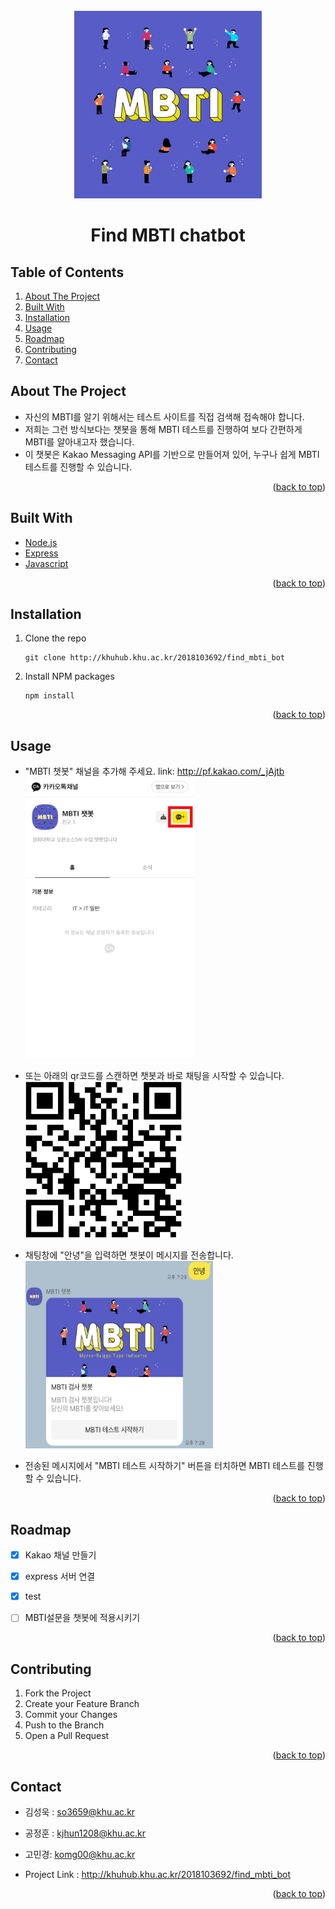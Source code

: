 
<!-- PROJECT LOGO -->
<br />
<div align="center">

  <img width="300" height="300" src="mbti.jpg">
  <h1 align="center">Find MBTI chatbot</h1>

</div>



## Table of Contents

1. [About The Project](#about-the-project)
2. [Built With](#built-with)
3. [Installation](#installation)
4. [Usage](#usage)
5. [Roadmap](#roadmap)
6. [Contributing](#contributing)
7. [Contact](#contact)




<!-- ABOUT THE PROJECT -->
## About The Project

* 자신의 MBTI를 알기 위해서는 테스트 사이트를 직접 검색해 접속해야 합니다.
* 저희는 그런 방식보다는 챗봇을 통해 MBTI 테스트를 진행하여 보다 간편하게 MBTI를 알아내고자 했습니다.
* 이 챗봇은 Kakao Messaging API를 기반으로 만들어져 있어, 누구나 쉽게 MBTI 테스트를 진행할 수 있습니다.


<p align="right">(<a href="#top">back to top</a>)</p>



## Built With

* [Node.js](https://nodejs.org/ko/)
* [Express](https://expressjs.com/ko/)
* [Javascript](https://developer.mozilla.org/ko/docs/Web/JavaScript)

<p align="right">(<a href="#top">back to top</a>)</p>



## Installation

1. Clone the repo
   ```
   git clone http://khuhub.khu.ac.kr/2018103692/find_mbti_bot
   ```
2. Install NPM packages
   ```
   npm install
   ```

<p align="right">(<a href="#top">back to top</a>)</p>



<!-- USAGE EXAMPLES -->
## Usage

* "MBTI 챗봇" 채널을 추가해 주세요.
 link: <http://pf.kakao.com/_jAjtb>
<img src="channel.jpg" width="270px" height="450px"></img><br/>

* 또는 아래의 qr코드를 스캔하면 챗봇과 바로 채팅을 시작할 수 있습니다.
<img src="qrcode.jpg" width="250px" height="250px"></img><br/>

* 채팅창에 "안녕"을 입력하면 챗봇이 메시지를 전송합니다.
<img src="hello.jpg" width="300px" height="300px"></img><br/>

* 전송된 메시지에서 "MBTI 테스트 시작하기" 버튼을 터치하면 MBTI 테스트를 진행할 수 있습니다.

<p align="right">(<a href="#top">back to top</a>)</p>



<!-- ROADMAP -->
## Roadmap

- [x] Kakao 채널 만들기
- [x] express 서버 연결
- [x] test
- [ ] MBTI설문을 챗봇에 적용시키기


<p align="right">(<a href="#top">back to top</a>)</p>



<!-- CONTRIBUTING -->
## Contributing

1. Fork the Project
2. Create your Feature Branch
3. Commit your Changes
4. Push to the Branch 
5. Open a Pull Request

<p align="right">(<a href="#top">back to top</a>)</p>



<!-- CONTACT -->
## Contact

* 김성욱 : so3659@khu.ac.kr
* 공정훈 : kjhun1208@khu.ac.kr
* 고민경: komg00@khu.ac.kr 

* Project Link : http://khuhub.khu.ac.kr/2018103692/find_mbti_bot

<p align="right">(<a href="#top">back to top</a>)</p>